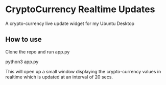 # CryptoCurrency Realtime Updates

A crypto-currency live update widget for my Ubuntu Desktop

## How to use

Clone the repo and run app.py

python3 app.py

This will open up a small window displaying the crypto-currency values in realtime which is updated at an interval of 20 secs.
